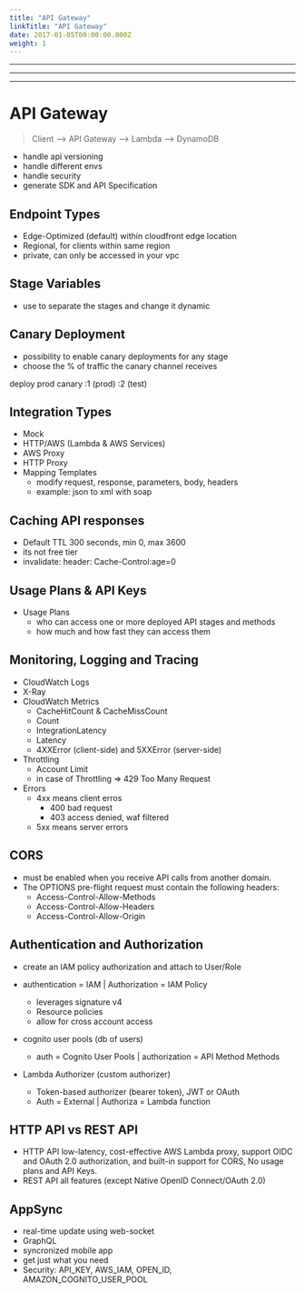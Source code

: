 ```yaml
---
title: "API Gateway"
linkTitle: "API Gateway"
date: 2017-01-05T00:00:00.000Z
weight: 1
---
```


---------------
---------------
---------------

# API Gateway

> Client --> API Gateway --> Lambda --> DynamoDB

- handle api versioning
- handle different envs
- handle security
- generate SDK and API Specification

## Endpoint Types
- Edge-Optimized (default) within cloudfront edge location
- Regional, for clients within same region
- private, can only be accessed in your vpc

## Stage Variables
- use to separate the stages and change it dynamic

## Canary Deployment
- possibility to enable canary deployments for any stage
- choose the % of traffic the canary channel receives

deploy prod canary
:1 (prod)
:2 (test)

## Integration Types
- Mock
- HTTP/AWS (Lambda & AWS Services)
- AWS Proxy
- HTTP Proxy
- Mapping Templates
    - modify request, response, parameters, body, headers
    - example: json to xml with soap

## Caching API responses
- Default TTL 300 seconds, min 0, max 3600
- its not free tier
- invalidate: header: Cache-Control:age=0


## Usage Plans & API Keys
- Usage Plans
    - who can access one or more deployed API stages and methods
    - how much and how fast they can access them

## Monitoring, Logging and Tracing
- CloudWatch Logs
- X-Ray
- CloudWatch Metrics
    - CacheHitCount & CacheMissCount
    - Count
    - IntegrationLatency
    - Latency
    - 4XXError (client-side) and 5XXError (server-side)
- Throttling
    - Account Limit
    - in case of Throttling => 429 Too Many Request
- Errors
    - 4xx means client erros
        - 400 bad request
        - 403 access denied, waf filtered
    - 5xx means server errors

## CORS
- must be enabled when you receive API calls from another domain.
- The OPTIONS pre-flight request must contain the following headers:
    - Access-Control-Allow-Methods
    - Access-Control-Allow-Headers
    - Access-Control-Allow-Origin

## Authentication and Authorization
- create an IAM policy authorization and attach to User/Role

- authentication = IAM | Authorization = IAM Policy
    - leverages signature v4
    - Resource policies
    - allow for cross account access

- cognito user pools (db of users)
    - auth = Cognito User Pools | authorization = API Method Methods

- Lambda Authorizer (custom authorizer)
    - Token-based authorizer (bearer token), JWT or OAuth
    - Auth = External | Authoriza = Lambda function

## HTTP API vs REST API
- HTTP API low-latency, cost-effective AWS Lambda proxy, support OIDC and OAuth 2.0 authorization, and built-in support for CORS, No usage plans and API Keys.
- REST API all features (except Native OpenID Connect/OAuth 2.0)

## AppSync
- real-time update using web-socket
- GraphQL
- syncronized mobile app
- get just what you need
- Security: API_KEY, AWS_IAM, OPEN_ID, AMAZON_COGNITO_USER_POOL